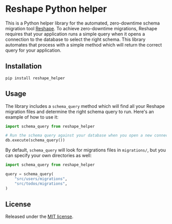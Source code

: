 # Reshape Python helper

This is a Python helper library for the automated, zero-downtime schema migration tool [Reshape](https://github.com/fabianlindfors/reshape). To achieve zero-downtime migrations, Reshape requires that your application runs a simple query when it opens a connection to the database to select the right schema. This library automates that process with a simple method which will return the correct query for your application.

## Installation

```
pip install reshape_helper
```

## Usage

The library includes a `schema_query` method which will find all your Reshape migration files and determine the right schema query to run. Here's an example of how to use it:

```python
import schema_query from reshape_helper

# Run the schema query against your database when you open a new connection
db.execute(schema_query())
```

By default, `schema_query` will look for migrations files in `migrations/`, but you can specify your own directories as well:

```python
import schema_query from reshape_helper

query = schema_query(
	"src/users/migrations",
	"src/todos/migrations",
)
```

## License

Released under the [MIT license](https://choosealicense.com/licenses/mit/).
